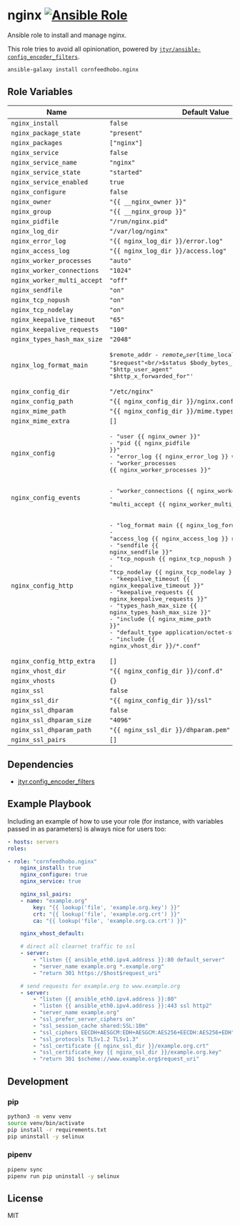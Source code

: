 # nginx [![Ansible Role](https://img.shields.io/ansible/role/d/34099.svg)](https://galaxy.ansible.com/cornfeedhobo/nginx)

Ansible role to install and manage nginx.

This role tries to avoid all opinionation, powered by
[`jtyr/ansible-config_encoder_filters`](https://github.com/jtyr/ansible-config_encoder_filters).

```bash
ansible-galaxy install cornfeedhobo.nginx
```

## Role Variables

|Name|Default Value|
|-|-|
| `nginx_install` | `false` |
| `nginx_package_state` | `"present"` |
| `nginx_packages` | `["nginx"]` |
| `nginx_service` | `false` |
| `nginx_service_name` | `"nginx"` |
| `nginx_service_state` | `"started"` |
| `nginx_service_enabled` | `true` |
| `nginx_configure` | `false` |
| `nginx_owner` | `"{{ __nginx_owner }}"` |
| `nginx_group` | `"{{ __nginx_group }}"` |
| `nginx_pidfile` | `"/run/nginx.pid"` |
| `nginx_log_dir` | `"/var/log/nginx"` |
| `nginx_error_log` | `"{{ nginx_log_dir }}/error.log"` |
| `nginx_access_log` | `"{{ nginx_log_dir }}/access.log"` |
| `nginx_worker_processes` | `"auto"` |
| `nginx_worker_connections` | `"1024"` |
| `nginx_worker_multi_accept` | `"off"` |
| `nginx_sendfile` | `"on"` |
| `nginx_tcp_nopush` | `"on"` |
| `nginx_tcp_nodelay` | `"on"` |
| `nginx_keepalive_timeout` | `"65"` |
| `nginx_keepalive_requests` | `"100"` |
| `nginx_types_hash_max_size` | `"2048"` |
| `nginx_log_format_main` | <pre>$remote_addr - $remote_user [$time_local] "$request"<br/>$status $body_bytes_sent "$http_referer"<br/>"$http_user_agent" "$http_x_forwarded_for"'</pre> |
| `nginx_config_dir` | `"/etc/nginx"` |
| `nginx_config_path` | `"{{ nginx_config_dir }}/nginx.conf"` |
| `nginx_mime_path` | `"{{ nginx_config_dir }}/mime.types"` |
| `nginx_mime_extra` | `[]` |
| `nginx_config` | <pre>- "user {{ nginx_owner }}"<br/>- "pid {{ nginx_pidfile }}"<br/>- "error_log {{ nginx_error_log }} warn"<br/>- "worker_processes {{ nginx_worker_processes }}"</pre> |
| `nginx_config_events` | <pre>- "worker_connections {{ nginx_worker_connections }}"<br/>- "multi_accept {{ nginx_worker_multi_accept }}"</pre> |
| `nginx_config_http` | <pre>- "log_format main {{ nginx_log_format_main }}"<br/>- "access_log  {{ nginx_access_log }} main"<br/>- "sendfile {{ nginx_sendfile }}"<br/>- "tcp_nopush {{ nginx_tcp_nopush }}"<br/>- "tcp_nodelay {{ nginx_tcp_nodelay }}"<br/>- "keepalive_timeout {{ nginx_keepalive_timeout }}"<br/>- "keepalive_requests {{ nginx_keepalive_requests }}"<br/>- "types_hash_max_size {{ nginx_types_hash_max_size }}"<br/>- "include {{ nginx_mime_path }}"<br/>- "default_type application/octet-stream"<br/>- "include {{ nginx_vhost_dir }}/*.conf"</pre> |
| `nginx_config_http_extra` | `[]` |
| `nginx_vhost_dir` | `"{{ nginx_config_dir }}/conf.d"` |
| `nginx_vhosts` | `{}` |
| `nginx_ssl` | `false` |
| `nginx_ssl_dir` | `"{{ nginx_config_dir }}/ssl"` |
| `nginx_ssl_dhparam` | `false` |
| `nginx_ssl_dhparam_size` | `"4096"` |
| `nginx_ssl_dhparam_path` | `"{{ nginx_ssl_dir }}/dhparam.pem"` |
| `nginx_ssl_pairs` | `[]` |

## Dependencies

- [jtyr.config_encoder_filters](https://github.com/jtyr/ansible-config_encoder_filters)

## Example Playbook

Including an example of how to use your role (for instance, with variables passed in as parameters) is always nice for users too:

```yaml
- hosts: servers
roles:

- role: "cornfeedhobo.nginx"
    nginx_install: true
    nginx_configure: true
    nginx_service: true

    nginx_ssl_pairs:
    - name: "example.org"
        key: "{{ lookup('file', 'example.org.key') }}"
        crt: "{{ lookup('file', 'example.org.crt') }}"
        ca: "{{ lookup('file', 'example.org.ca.crt') }}"

    nginx_vhost_default:

    # direct all clearnet traffic to ssl
    - server:
        - "listen {{ ansible_eth0.ipv4.address }}:80 default_server"
        - "server_name example.org *.example.org"
        - "return 301 https://$host$request_uri"

    # send requests for example.org to www.example.org
    - server:
        - "listen {{ ansible_eth0.ipv4.address }}:80"
        - "listen {{ ansible_eth0.ipv4.address }}:443 ssl http2"
        - "server_name example.org"
        - "ssl_prefer_server_ciphers on"
        - "ssl_session_cache shared:SSL:10m"
        - "ssl_ciphers EECDH+AESGCM:EDH+AESGCM:AES256+EECDH:AES256+EDH"
        - "ssl_protocols TLSv1.2 TLSv1.3"
        - "ssl_certificate {{ nginx_ssl_dir }}/example.org.crt"
        - "ssl_certificate_key {{ nginx_ssl_dir }}/example.org.key"
        - "return 301 $scheme://www.example.org$request_uri"
```

## Development

### pip

```bash
python3 -m venv venv
source venv/bin/activate
pip install -r requirements.txt
pip uninstall -y selinux
```

### pipenv

```bash
pipenv sync
pipenv run pip uninstall -y selinux
```

## License

MIT
